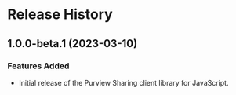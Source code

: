 # Release History

## 1.0.0-beta.1 (2023-03-10)

### Features Added

- Initial release of the Purview Sharing client library for JavaScript.
